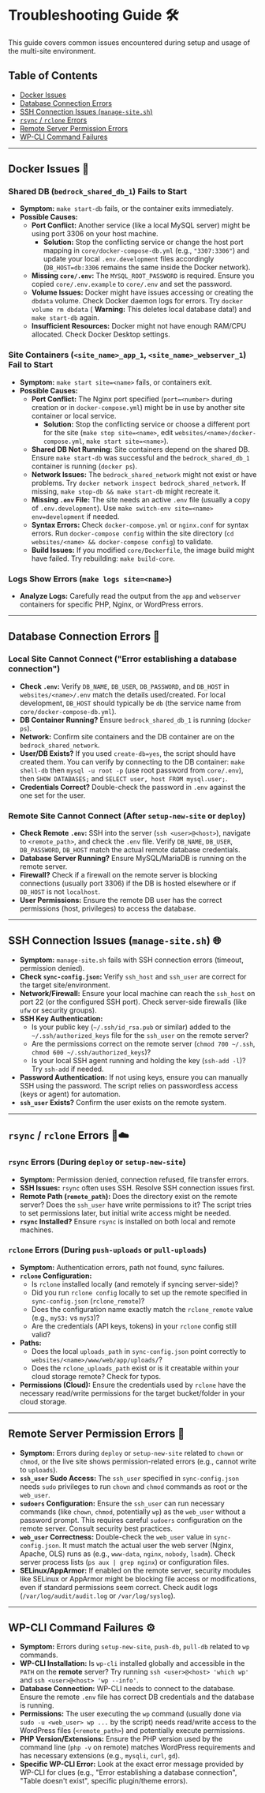 # Troubleshooting Guide 🛠️

This guide covers common issues encountered during setup and usage of the
multi-site environment.

## Table of Contents

- [Docker Issues](#docker-issues-)
- [Database Connection Errors](#database-connection-errors-)
- [SSH Connection Issues (`manage-site.sh`)](#ssh-connection-issues-manage-sitesh-)
- [`rsync` / `rclone` Errors](#rsync--rclone-errors-)
- [Remote Server Permission Errors](#remote-server-permission-errors-)
- [WP-CLI Command Failures](#wp-cli-command-failures-)

---

## Docker Issues 🐳

### Shared DB (`bedrock_shared_db_1`) Fails to Start

- **Symptom:** `make start-db` fails, or the container exits immediately.
- **Possible Causes:**
  - **Port Conflict:** Another service (like a local MySQL server) might be
    using port 3306 on your host machine.
    - **Solution:** Stop the conflicting service or change the host port mapping
      in `core/docker-compose-db.yml` (e.g., `"3307:3306"`) and update your
      local `.env.development` files accordingly (`DB_HOST=db:3306` remains the
      same inside the Docker network).
  - **Missing `core/.env`:** The `MYSQL_ROOT_PASSWORD` is required. Ensure you
    copied `core/.env.example` to `core/.env` and set the password.
  - **Volume Issues:** Docker might have issues accessing or creating the
    `dbdata` volume. Check Docker daemon logs for errors. Try
    `docker volume rm dbdata` ( **Warning:** This deletes local database data!)
    and `make start-db` again.
  - **Insufficient Resources:** Docker might not have enough RAM/CPU allocated.
    Check Docker Desktop settings.

### Site Containers (`<site_name>_app_1`, `<site_name>_webserver_1`) Fail to Start

- **Symptom:** `make start site=<name>` fails, or containers exit.
- **Possible Causes:**
  - **Port Conflict:** The Nginx port specified (`port=<number>` during creation
    or in `docker-compose.yml`) might be in use by another site container or
    local service.
    - **Solution:** Stop the conflicting service or choose a different port for
      the site (`make stop site=<name>`, edit
      `websites/<name>/docker-compose.yml`, `make start site=<name>`).
  - **Shared DB Not Running:** Site containers depend on the shared DB. Ensure
    `make start-db` was successful and the `bedrock_shared_db_1` container is
    running (`docker ps`).
  - **Network Issues:** The `bedrock_shared_network` might not exist or have
    problems. Try `docker network inspect bedrock_shared_network`. If missing,
    `make stop-db && make start-db` might recreate it.
  - **Missing `.env` File:** The site needs an active `.env` file (usually a
    copy of `.env.development`). Use
    `make switch-env site=<name> env=development` if needed.
  - **Syntax Errors:** Check `docker-compose.yml` or `nginx.conf` for syntax
    errors. Run `docker-compose config` within the site directory
    (`cd websites/<name> && docker-compose config`) to validate.
  - **Build Issues:** If you modified `core/Dockerfile`, the image build might
    have failed. Try rebuilding: `make build-core`.

### Logs Show Errors (`make logs site=<name>`)

- **Analyze Logs:** Carefully read the output from the `app` and `webserver`
  containers for specific PHP, Nginx, or WordPress errors.

---

## Database Connection Errors 💾

### Local Site Cannot Connect ("Error establishing a database connection")

- **Check `.env`:** Verify `DB_NAME`, `DB_USER`, `DB_PASSWORD`, and `DB_HOST` in
  `websites/<name>/.env` match the details used/created. For local development,
  `DB_HOST` should typically be `db` (the service name from
  `core/docker-compose-db.yml`).
- **DB Container Running?** Ensure `bedrock_shared_db_1` is running
  (`docker ps`).
- **Network:** Confirm site containers and the DB container are on the
  `bedrock_shared_network`.
- **User/DB Exists?** If you used `create-db=yes`, the script should have
  created them. You can verify by connecting to the DB container:
  `make shell-db` then `mysql -u root -p` (use root password from `core/.env`),
  then `SHOW DATABASES;` and `SELECT user, host FROM mysql.user;`.
- **Credentials Correct?** Double-check the password in `.env` against the one
  set for the user.

### Remote Site Cannot Connect (After `setup-new-site` or `deploy`)

- **Check Remote `.env`:** SSH into the server (`ssh <user>@<host>`), navigate
  to `<remote_path>`, and check the `.env` file. Verify `DB_NAME`, `DB_USER`,
  `DB_PASSWORD`, `DB_HOST` match the actual remote database credentials.
- **Database Server Running?** Ensure MySQL/MariaDB is running on the remote
  server.
- **Firewall?** Check if a firewall on the remote server is blocking connections
  (usually port 3306) if the DB is hosted elsewhere or if `DB_HOST` is not
  `localhost`.
- **User Permissions:** Ensure the remote DB user has the correct permissions
  (host, privileges) to access the database.

---

## SSH Connection Issues (`manage-site.sh`) 🌐

- **Symptom:** `manage-site.sh` fails with SSH connection errors (timeout,
  permission denied).
- **Check `sync-config.json`:** Verify `ssh_host` and `ssh_user` are correct for
  the target site/environment.
- **Network/Firewall:** Ensure your local machine can reach the `ssh_host` on
  port 22 (or the configured SSH port). Check server-side firewalls (like `ufw`
  or security groups).
- **SSH Key Authentication:**
  - Is your public key (`~/.ssh/id_rsa.pub` or similar) added to the
    `~/.ssh/authorized_keys` file for the `ssh_user` on the remote server?
  - Are the permissions correct on the remote server (`chmod 700 ~/.ssh`,
    `chmod 600 ~/.ssh/authorized_keys`)?
  - Is your local SSH agent running and holding the key (`ssh-add -l`)? Try
    `ssh-add` if needed.
- **Password Authentication:** If not using keys, ensure you can manually SSH
  using the password. The script relies on passwordless access (keys or agent)
  for automation.
- **`ssh_user` Exists?** Confirm the user exists on the remote system.

---

## `rsync` / `rclone` Errors 💾☁️

### `rsync` Errors (During `deploy` or `setup-new-site`)

- **Symptom:** Permission denied, connection refused, file transfer errors.
- **SSH Issues:** `rsync` often uses SSH. Resolve SSH connection issues first.
- **Remote Path (`remote_path`):** Does the directory exist on the remote
  server? Does the `ssh_user` have write permissions to it? The script tries to
  set permissions later, but initial write access might be needed.
- **`rsync` Installed?** Ensure `rsync` is installed on both local and remote
  machines.

### `rclone` Errors (During `push-uploads` or `pull-uploads`)

- **Symptom:** Authentication errors, path not found, sync failures.
- **`rclone` Configuration:**
  - Is `rclone` installed locally (and remotely if syncing server-side)?
  - Did you run `rclone config` locally to set up the remote specified in
    `sync-config.json` (`rclone_remote`)?
  - Does the configuration name exactly match the `rclone_remote` value (e.g.,
    `myS3:` vs `myS3`)?
  - Are the credentials (API keys, tokens) in your `rclone` config still valid?
- **Paths:**
  - Does the local `uploads_path` in `sync-config.json` point correctly to
    `websites/<name>/www/web/app/uploads/`?
  - Does the `rclone_uploads_path` exist or is it creatable within your cloud
    storage remote? Check for typos.
- **Permissions (Cloud):** Ensure the credentials used by `rclone` have the
  necessary read/write permissions for the target bucket/folder in your cloud
  storage.

---

## Remote Server Permission Errors 📁

- **Symptom:** Errors during `deploy` or `setup-new-site` related to `chown` or
  `chmod`, or the live site shows permission-related errors (e.g., cannot write
  to `uploads`).
- **`ssh_user` Sudo Access:** The `ssh_user` specified in `sync-config.json`
  needs `sudo` privileges to run `chown` and `chmod` commands as root or the
  `web_user`.
- **`sudoers` Configuration:** Ensure the `ssh_user` can run necessary commands
  (like `chown`, `chmod`, potentially `wp`) as the `web_user` without a password
  prompt. This requires careful `sudoers` configuration on the remote server.
  Consult security best practices.
- **`web_user` Correctness:** Double-check the `web_user` value in
  `sync-config.json`. It must match the actual user the web server (Nginx,
  Apache, OLS) runs as (e.g., `www-data`, `nginx`, `nobody`, `lsadm`). Check
  server process lists (`ps aux | grep nginx`) or configuration files.
- **SELinux/AppArmor:** If enabled on the remote server, security modules like
  SELinux or AppArmor might be blocking file access or modifications, even if
  standard permissions seem correct. Check audit logs
  (`/var/log/audit/audit.log` or `/var/log/syslog`).

---

## WP-CLI Command Failures ⚙️

- **Symptom:** Errors during `setup-new-site`, `push-db`, `pull-db` related to
  `wp` commands.
- **WP-CLI Installation:** Is `wp-cli` installed globally and accessible in the
  `PATH` on the **remote** server? Try running `ssh <user>@<host> 'which wp'`
  and `ssh <user>@<host> 'wp --info'`.
- **Database Connection:** WP-CLI needs to connect to the database. Ensure the
  remote `.env` file has correct DB credentials and the database is running.
- **Permissions:** The user executing the `wp` command (usually done via
  `sudo -u <web_user> wp ...` by the script) needs read/write access to the
  WordPress files (`<remote_path>`) and potentially execute permissions.
- **PHP Version/Extensions:** Ensure the PHP version used by the command line
  (`php -v` on remote) matches WordPress requirements and has necessary
  extensions (e.g., `mysqli`, `curl`, `gd`).
- **Specific WP-CLI Error:** Look at the exact error message provided by WP-CLI
  for clues (e.g., "Error establishing a database connection", "Table doesn't
  exist", specific plugin/theme errors).
